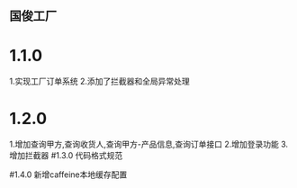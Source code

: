 ## 国俊工厂 
 # 1.1.0
 1.实现工厂订单系统
 2.添加了拦截器和全局异常处理
 # 1.2.0
 1.增加查询甲方,查询收货人,查询甲方-产品信息,查询订单接口
 2.增加登录功能
 3.增加拦截器
 #1.3.0
 代码格式规范
 
 #1.4.0
 新增caffeine本地缓存配置
